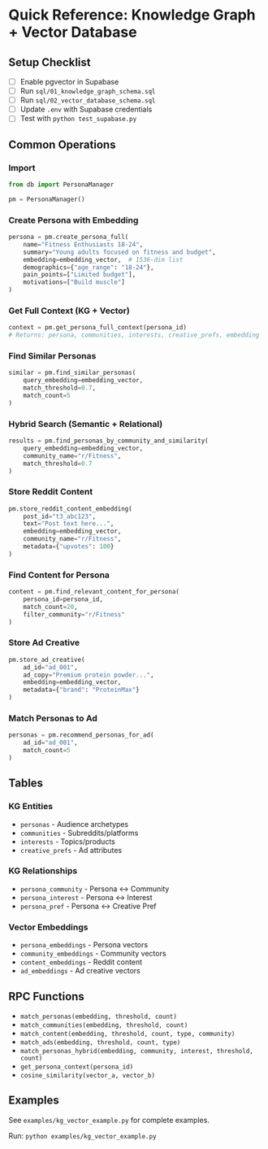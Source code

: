 # Quick Reference: Knowledge Graph + Vector Database

## Setup Checklist

- [ ] Enable pgvector in Supabase
- [ ] Run `sql/01_knowledge_graph_schema.sql`
- [ ] Run `sql/02_vector_database_schema.sql`
- [ ] Update `.env` with Supabase credentials
- [ ] Test with `python test_supabase.py`

## Common Operations

### Import
```python
from db import PersonaManager

pm = PersonaManager()
```

### Create Persona with Embedding
```python
persona = pm.create_persona_full(
    name="Fitness Enthusiasts 18-24",
    summary="Young adults focused on fitness and budget",
    embedding=embedding_vector,  # 1536-dim list
    demographics={"age_range": "18-24"},
    pain_points=["Limited budget"],
    motivations=["Build muscle"]
)
```

### Get Full Context (KG + Vector)
```python
context = pm.get_persona_full_context(persona_id)
# Returns: persona, communities, interests, creative_prefs, embedding
```

### Find Similar Personas
```python
similar = pm.find_similar_personas(
    query_embedding=embedding_vector,
    match_threshold=0.7,
    match_count=5
)
```

### Hybrid Search (Semantic + Relational)
```python
results = pm.find_personas_by_community_and_similarity(
    query_embedding=embedding_vector,
    community_name="r/Fitness",
    match_threshold=0.7
)
```

### Store Reddit Content
```python
pm.store_reddit_content_embedding(
    post_id="t3_abc123",
    text="Post text here...",
    embedding=embedding_vector,
    community_name="r/Fitness",
    metadata={"upvotes": 100}
)
```

### Find Content for Persona
```python
content = pm.find_relevant_content_for_persona(
    persona_id=persona_id,
    match_count=20,
    filter_community="r/Fitness"
)
```

### Store Ad Creative
```python
pm.store_ad_creative(
    ad_id="ad_001",
    ad_copy="Premium protein powder...",
    embedding=embedding_vector,
    metadata={"brand": "ProteinMax"}
)
```

### Match Personas to Ad
```python
personas = pm.recommend_personas_for_ad(
    ad_id="ad_001",
    match_count=5
)
```

## Tables

### KG Entities
- `personas` - Audience archetypes
- `communities` - Subreddits/platforms
- `interests` - Topics/products
- `creative_prefs` - Ad attributes

### KG Relationships
- `persona_community` - Persona ↔ Community
- `persona_interest` - Persona ↔ Interest
- `persona_pref` - Persona ↔ Creative Pref

### Vector Embeddings
- `persona_embeddings` - Persona vectors
- `community_embeddings` - Community vectors
- `content_embeddings` - Reddit content
- `ad_embeddings` - Ad creative vectors

## RPC Functions

- `match_personas(embedding, threshold, count)`
- `match_communities(embedding, threshold, count)`
- `match_content(embedding, threshold, count, type, community)`
- `match_ads(embedding, threshold, count, type)`
- `match_personas_hybrid(embedding, community, interest, threshold, count)`
- `get_persona_context(persona_id)`
- `cosine_similarity(vector_a, vector_b)`

## Examples

See `examples/kg_vector_example.py` for complete examples.

Run: `python examples/kg_vector_example.py`
